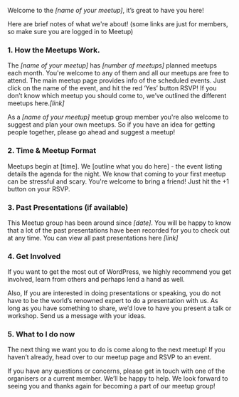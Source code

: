 Welcome to the _[name of your meetup]_, it’s great to have you here!

Here are brief notes of what we're about! (some links are just for members, so make sure you are logged in to Meetup)

### 1. How the Meetups Work.
The _[name of your meetup]_ has _[number of meetups]_ planned meetups each month. You're welcome to any of them and all our meetups are free to attend. The main meetup page provides info of the scheduled events. Just click on the name of the event, and hit the red ‘Yes’ button RSVP! If you don’t know which meetup you should come to, we’ve outlined the different meetups here._[link]_

As a _[name of your meetup]_ meetup group member you're also welcome to suggest and plan your own meetups. So if you have an idea for getting people together, please go ahead and suggest a meetup!

### 2. Time & Meetup Format
Meetups begin at [time]. We [outline what you do here] - the event listing details the agenda for the night. We know that coming to your first meetup can be stressful and scary. You're welcome to bring a friend! Just hit the +1 button on your RSVP.

### 3. Past Presentations (if available)
This Meetup group has been around since _[date]_. You will be happy to know that a lot of the past presentations have been recorded for you to check out at any time. You can view all past presentations here _[link]_

### 4. Get Involved
If you want to get the most out of WordPress, we highly recommend you get involved, learn from others and perhaps lend a hand as well.

Also, If you are interested in doing presentations or speaking, you do not have to be the world’s renowned expert to do a presentation with us. As long as you have something to share, we’d love to have you present a talk or workshop. Send us a message with your ideas.

### 5. What to I do now
The next thing we want you to do is come along to the next meetup! If you haven’t already, head over to our meetup page and RSVP to an event.

If you have any questions or concerns, please get in touch with one of the organisers or a current member. We’ll be happy to help. We look forward to seeing you and thanks again for becoming a part of our meetup group!
